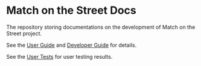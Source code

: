 # Match on the Street Docs
The repository storing documentations on the development of Match on the Street project.

See the [User Guide](https://github.com/MatchOnTheStreet/Docs/blob/master/UserGuide.md) and [Developer Guide](https://github.com/MatchOnTheStreet/Docs/blob/master/DeveloperGuide.md) for details.

See the [User Tests](https://github.com/MatchOnTheStreet/Docs/blob/master/UserTests.md) for user testing results.
